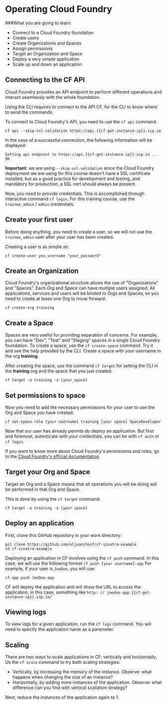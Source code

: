 # Operating Cloud Foundry

###What you are going to learn:

- Connect to a Cloud Foundry foundation
- Create users
- Create Organizations and Spaces
- Assign permissions
- Target an Organization and Space
- Deploy a very simple application
- Scale up and down an application

## Connecting to the CF API

Cloud Foundry provides an API endpoint to perform different operations and interact seamlessly with the whole foundation.

Using the CLI requires to connect to the API CF, for the CLI to know where to send the commands.

To connect to Cloud Foundry's API, you need to use the `cf api` command.

```
cf api --skip-ssl-validation https://api.{{cf-get-instance-ip}}.xip.io
```

In the case of a successful connection, the following information will be displayed:

```
Setting api endpoint to https://api.{{cf-get-instance-ip}}.xip.io ...
OK
```

> 
**Important**: we are using `--skip-ssl-validation` since the Cloud Foundry deployment we are using for this course doesn't have a SSL certificate installed, but as a good practice for development and testing, and mandatory for production, a SSL cert should always be present.
>

Now, you need to provide credentials. This is accomplished through interactive command `cf login`. For this training course,  use the `trainee_admin` / `admin` credentials.

## Create your first user

Before doing anything, you need to create a user, so we will not use the `trainee_admin` user after your user has been created.

Creating a user is as simple as:

```
cf create-user you_username "your_password"
```

## Create an Organization

Cloud Foundry's organizational structure allows the use of "Organizations" and "Spaces". Each *Org* and *Space*  can have multiple users assigned.
All applications, services and users will be binded to Orgs and Spaces, so you need to create at lease one Org to move forward:

```
cf create-org training
```

## Create a Space

Spaces are very useful for providing separation of concerns. For example, you can have "Dev", "Test" and "Staging" spaces in a single Cloud Foundry foundation.
To create a space, use the `cf create-space` command. Try it and see the help provided by the CLI. Create a space with your username in the org **training**.

After creating the space, use the command `cf target` for setting the CLI in the **training** org and the space that you just created.

```
cf target -o training -s [your_space]
```

## Set permissions to space

Now you need to add the necessary permissions for your user to use the Org and Space you have created:

```
cf set-space-role [your username] training [your space] SpaceDeveloper
```

Now that our user has already permits do deploy an application.
But first and foremost, autenticate with your credentials, you can be with `cf auth` or `cf login`.

If you want to know more about Cloud Foundry's permissions and roles, go to the [Cloud Foundry's official documentation](https://docs.cloudfoundry.org/concepts/roles.html#roles).

## Target your Org and Space

Target an Org and a Space means that all operations you will be doing will be performed in that Org and Space.

This is done by using the `cf target` command.

```
cf target -o training -s [your space]
```

## Deploy an application

First, clone this GitHub repository in your work directory:

```
git clone https://github.com/eljuanchosf/cf-sinatra-example
cd cf-sinatra-example
```

Deploying an application in CF involves using the `cf push` command. In this case, we will use the following format `cf push [your username]-app`
For example, if your user is `JoeDoe`, you will use:
```
cf-app push JoeDoe-app
```

CF will deploy the application and will show the URL to access the application, in this case, something like `http: // joedoe-app.{{cf-get-instance-ip}}.xip.io/`

## Viewing logs

To view logs for a given application, run the `cf logs` command. You will need to specify the application name as a parameter.

## Scaling

There are two ways to scale applications in CF: vertically and horizontally.
Us the `cf scale` command to try both scaling strategies:
* Vertically, by increasing the memory of the instance. Observe: what happens when changing the size of an instance?
* Horizontally, by adding more instances of the application. Observe: what difference can you find with vertical scallation strategy?

Next, reduce the instances of the application again to 1.
